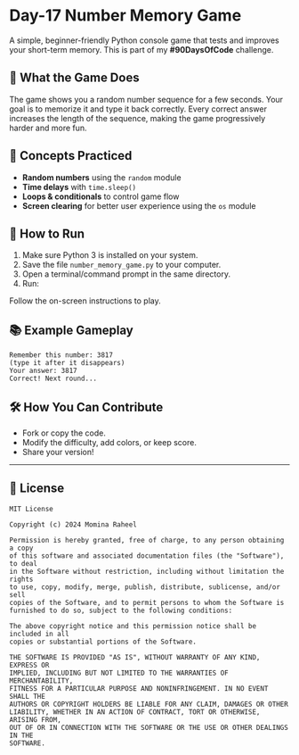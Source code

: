 

# Day-17 Number Memory Game

A simple, beginner-friendly Python console game that tests and improves your short-term memory. This is part of my **#90DaysOfCode** challenge.

## 🎯 What the Game Does

The game shows you a random number sequence for a few seconds. Your goal is to memorize it and type it back correctly. Every correct answer increases the length of the sequence, making the game progressively harder and more fun.

## 🧰 Concepts Practiced

* **Random numbers** using the `random` module
* **Time delays** with `time.sleep()`
* **Loops & conditionals** to control game flow
* **Screen clearing** for better user experience using the `os` module

## 📝 How to Run

1. Make sure Python 3 is installed on your system.
2. Save the file `number_memory_game.py` to your computer.
3. Open a terminal/command prompt in the same directory.
4. Run:

Follow the on-screen instructions to play.

## 📚 Example Gameplay

```
Remember this number: 3817
(type it after it disappears)
Your answer: 3817
Correct! Next round...
```

## 🛠️ How You Can Contribute

* Fork or copy the code.
* Modify the difficulty, add colors, or keep score.
* Share your version!

---

## 📄 License

```
MIT License  

Copyright (c) 2024 Momina Raheel  

Permission is hereby granted, free of charge, to any person obtaining a copy
of this software and associated documentation files (the "Software"), to deal
in the Software without restriction, including without limitation the rights
to use, copy, modify, merge, publish, distribute, sublicense, and/or sell
copies of the Software, and to permit persons to whom the Software is
furnished to do so, subject to the following conditions:

The above copyright notice and this permission notice shall be included in all
copies or substantial portions of the Software.

THE SOFTWARE IS PROVIDED "AS IS", WITHOUT WARRANTY OF ANY KIND, EXPRESS OR
IMPLIED, INCLUDING BUT NOT LIMITED TO THE WARRANTIES OF MERCHANTABILITY,
FITNESS FOR A PARTICULAR PURPOSE AND NONINFRINGEMENT. IN NO EVENT SHALL THE
AUTHORS OR COPYRIGHT HOLDERS BE LIABLE FOR ANY CLAIM, DAMAGES OR OTHER
LIABILITY, WHETHER IN AN ACTION OF CONTRACT, TORT OR OTHERWISE, ARISING FROM,
OUT OF OR IN CONNECTION WITH THE SOFTWARE OR THE USE OR OTHER DEALINGS IN THE
SOFTWARE.
